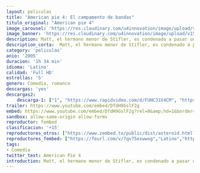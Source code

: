 ```yaml
---
layout: peliculas
title: "American pie 4: El campamento de bandas"
titulo_original: "American pie 4"
image_carousel: 'https://res.cloudinary.com/u4innovation/image/upload/v1559528008/pie4-posterr-min_dkasjk.jpg'
image_banner: 'https://res.cloudinary.com/u4innovation/image/upload/v1559522833/pie4-banner-min_kwbd2j.jpg'
description: Matt, el hermano menor de Stifler, es condenado a pasar un verano en el aburrido campamento de la banda de música, donde hace de las suyas con cámaras ocultas y ardientes tutores. Pero, cuando se queda enamorado de su compañera de banda, Elyse, su esfuerzo por ocultar sus rudos modales tiene resultados imprevistos. El padre de Jim (Eugene Levy) vuelve como estrafalario tutor para intentar devolver al redil al descarriado hermano menor de Stifler.
description_corta:  Matt, el hermano menor de Stifler, es condenado a pasar un verano en el aburrido campamento de la banda de música, donde hace de las suyas con cámaras ocultas y ardientes tutores. Pero, cuando se queda enamorado de su compañera de banda, Elyse, su esfuerzo por ocultar sus rudos modales tiene resultados imprevistos. El padre de Jim (Eugene Levy) vuelve como estrafalario tutor para intentar devolver al redil al descarriado hermano menor de Stifler.
category: 'peliculas'
anio: '2005'
duracion: '1h 34 min'
idioma: 'Latino'
calidad: 'Full HD'
estrellas: '5'
genero: Comedia, romance
descargas: 'yes'
descargas2:
    descarga-1: ["1", "https://www.rapidvideo.com/d/FUHC31V4CM", "https://www.google.com/s2/favicons?domain=openload.co","OpenLoad","https://res.cloudinary.com/imbriitneysam/image/upload/v1541473684/mexico.png", "Latino", "Full HD"]
trailer: https://www.youtube.com/embed/DfdH9GslF2g
embed: https://www.youtube.com/embed/DfdH9GslF2g?rel=0&amp;hd=1&border=0&wmode=opaque&enablejsapi=1&modestbranding=1&controls=1&showinfo=1
sandbox: allow-same-origin allow-forms
reproductor: fembed
clasificacion: '+15'
reproductores_otros: ["https://www.zembed.to/public/dist/asteroid.html?id=15e250803555adf49cd3fbdaa296b99c&title=American%20Pie%204:%20Band%20Camp","Latino","https://mstream.website/yqw50o9j69bs","Latino"]
reproductores_fembed: ["https://feurl.com/v/7qv75exwwog","Latino","https://feurl.com/v/mzvkj38n19q","Latino"]
tags:
- Comedia
twitter_text: American Pie 4
introduction: Matt, el hermano menor de Stifler, es condenado a pasar un verano en el aburrido campamento de la banda de música, donde hace de las suyas con cámaras ocultas y ardientes tutores. Pero, cuando se queda enamorado de su compañera de banda, Elyse, su esfuerzo por ocultar sus rudos modales tiene resultados imprevistos. El padre de Jim (Eugene Levy) vuelve como estrafalario tutor para intentar devolver al redil al descarriado hermano menor de Stifler.
---
```












